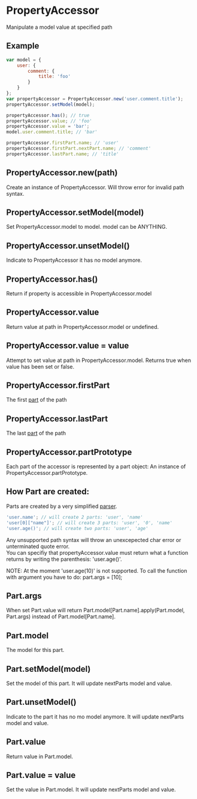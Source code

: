 PropertyAccessor
=============

Manipulate a model value at specified path 

## Example

```javascript
var model = {
	user: {
		comment: {
			title: 'foo'
		}
	}
};
var propertyAccessor = PropertyAccessor.new('user.comment.title');
propertyAccessor.setModel(model);

propertyAccessor.has(); // true
propertyAccessor.value; // 'foo'
propertyAccessor.value = 'bar';
model.user.comment.title; // 'bar'

propertyAccessor.firstPart.name; // 'user'
propertyAccessor.firstPart.nextPart.name; // 'comment'
propertyAccessor.lastPart.name; // 'title'
```

## PropertyAccessor.new(path)

Create an instance of PropertyAccessor. Will throw error for invalid path syntax.

## PropertyAccessor.setModel(model)

Set PropertyAccessor.model to model. model can be ANYTHING.

## PropertyAccessor.unsetModel()

Indicate to PropertyAccessor it has no model anymore.

## PropertyAccessor.has()

Return if property is accessible in PropertyAccessor.model

## PropertyAccessor.value

Return value at path in PropertyAccessor.model or undefined.

## PropertyAccessor.value = value

Attempt to set value at path in PropertyAccessor.model. Returns true when value has been set or false.

## PropertyAccessor.firstPart

The first [part](#PropertyAccessorpartPrototype) of the path

## PropertyAccessor.lastPart

The last [part](#PropertyAccessorpartPrototype) of the path

## PropertyAccessor.partPrototype

Each part of the accessor is represented by a part object: An instance of PropertyAccessor.partPrototype.

## How Part are created:

Parts are created by a very simplified [parser](./Lexer.js).

```javascript
'user.name'; // will create 2 parts: 'user', 'name'
'user[0]["name"]'; // will create 3 parts: 'user', '0', 'name'
'user.age()'; // will create two parts: 'user', 'age'
```

Any unsupported path syntax will throw an unexcepected char error or unterminated quote error.  
You can specifiy that propertyAccessor.value must return what a function returns by writing the parenthesis: 'user.age()'.  

NOTE: At the moment 'user.age(10)' is not supported. To call the function with argument you have to do: part.args = [10];

## Part.args

When set Part.value will return Part.model[Part.name].apply(Part.model, Part.args) instead of Part.model[Part.name].

## Part.model

The model for this part.

## Part.setModel(model)

Set the model of this part. It will update nextParts model and value.

## Part.unsetModel()

Indicate to the part it has no mo model anymore. It will update nextParts model and value.

## Part.value

Return value in Part.model.

## Part.value = value

Set the value in Part.model. It will update nextParts model and value.
